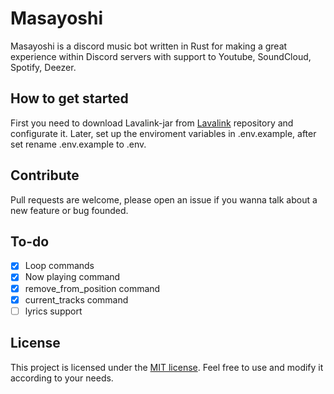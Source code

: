 # Masayoshi
Masayoshi is a discord music bot written in Rust for making a great experience within Discord servers with support to Youtube, SoundCloud, Spotify, Deezer.


## How to get started
First you need to download Lavalink-jar from [Lavalink](https://github.com/lavalink-devs/Lavalink) repository and configurate it.
Later, set up the enviroment variables in .env.example, after set rename .env.example to .env.


## Contribute
Pull requests are welcome, please open an issue if you wanna talk about a new feature or bug founded.

## To-do
 - [x] Loop commands
 - [x] Now playing command
 - [x] remove_from_position command
 - [x] current_tracks command 
 - [ ] lyrics support

## License
This project is licensed under the [MIT license](https://choosealicense.com/licenses/mit/). Feel free to use and modify it according to your needs.
